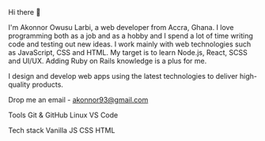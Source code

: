 Hi there 👋

I'm Akonnor Owusu Larbi, a web developer from Accra, Ghana. I love programming both as a job and as a hobby and I spend a lot of time writing code and testing out new ideas. I work mainly with web technologies such as JavaScript, CSS and HTML. My target is to learn Node.js, React, SCSS and UI/UX. Adding Ruby on Rails knowledge is a plus for me.

I design and develop web apps using the latest technologies to deliver high-quality products.

Drop me an email -  akonnor93@gmail.com


Tools
Git & GitHub
Linux
VS Code

Tech stack
Vanilla JS
CSS
HTML
